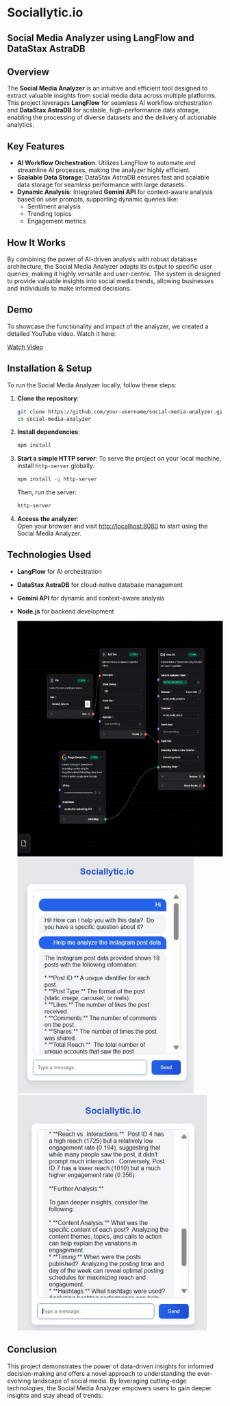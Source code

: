 # Sociallytic.io
## Social Media Analyzer using LangFlow and DataStax AstraDB

## Overview

The **Social Media Analyzer** is an intuitive and efficient tool designed to extract valuable insights from social media data across multiple platforms. This project leverages **LangFlow** for seamless AI workflow orchestration and **DataStax AstraDB** for scalable, high-performance data storage, enabling the processing of diverse datasets and the delivery of actionable analytics.

## Key Features

- **AI Workflow Orchestration**: Utilizes LangFlow to automate and streamline AI processes, making the analyzer highly efficient.
- **Scalable Data Storage**: DataStax AstraDB ensures fast and scalable data storage for seamless performance with large datasets.
- **Dynamic Analysis**: Integrated **Gemini API** for context-aware analysis based on user prompts, supporting dynamic queries like:
  - Sentiment analysis
  - Trending topics
  - Engagement metrics

## How It Works

By combining the power of AI-driven analysis with robust database architecture, the Social Media Analyzer adapts its output to specific user queries, making it highly versatile and user-centric. The system is designed to provide valuable insights into social media trends, allowing businesses and individuals to make informed decisions.

## Demo

To showcase the functionality and impact of the analyzer, we created a detailed YouTube video. Watch it here:

[Watch Video](https://www.youtube.com/watch?v=S2ztWckklKE)

## Installation & Setup

To run the Social Media Analyzer locally, follow these steps:

1. **Clone the repository**:
    ```bash
    git clone https://github.com/your-username/social-media-analyzer.git
    cd social-media-analyzer
    ```

2. **Install dependencies**:
    ```bash
    npm install
    ```

3. **Start a simple HTTP server**:
    To serve the project on your local machine, install `http-server` globally:
    ```bash
    npm install -g http-server
    ```

    Then, run the server:
    ```bash
    http-server
    ```

4. **Access the analyzer**:  
    Open your browser and visit [http://localhost:8080](http://localhost:8080) to start using the Social Media Analyzer.

## Technologies Used

- **LangFlow** for AI orchestration
- **DataStax AstraDB** for cloud-native database management
- **Gemini API** for dynamic and context-aware analysis
- **Node.js** for backend development

  <img src="/images/langflow.jpg" height="550" alt="langflow screenshot"  />
    <img src="/images/chatbot1.jpg" height="550" alt="chatbot screenshot"  />
  <img src="/images/chatbot2.jpg" height="550" alt="chatbot screenshot"  />


## Conclusion

This project demonstrates the power of data-driven insights for informed decision-making and offers a novel approach to understanding the ever-evolving landscape of social media. By leveraging cutting-edge technologies, the Social Media Analyzer empowers users to gain deeper insights and stay ahead of trends.


